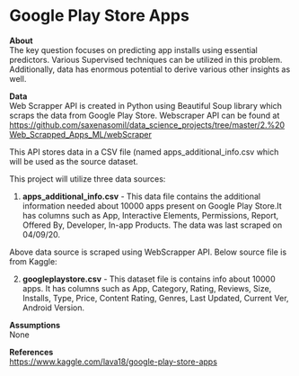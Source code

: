 # Google Play Store Apps

**About**     
The key question focuses on predicting app installs using essential predictors. Various Supervised techniques can be utilized in this problem. Additionally, data has enormous potential to derive various other insights as well.

**Data**       
Web Scrapper API is created in Python using Beautiful Soup library which scraps the data from Google Play Store. Webscraper API can be found at https://github.com/saxenasomil/data_science_projects/tree/master/2.%20Web_Scrapped_Apps_ML/webScraper

This API stores data in a CSV file (named apps_additional_info.csv which will be used as the source dataset.

This project will utilize three data sources:

1.  **apps_additional_info.csv** - This data file contains the additional information needed about 10000 apps present on Google Play Store.It has columns such as App, Interactive Elements, Permissions, Report, Offered By, Developer, In-app Products. The data was last scraped on 04/09/20.

Above data source is scraped using WebScrapper API.
Below source file is from Kaggle:

2.  **googleplaystore.csv** - This dataset file is contains info about 10000 apps. It has columns such as App, Category, Rating, Reviews, Size, Installs, Type, Price, Content Rating, Genres, Last Updated, Current Ver, Android Version.

**Assumptions**        
None 

**References**     
https://www.kaggle.com/lava18/google-play-store-apps
